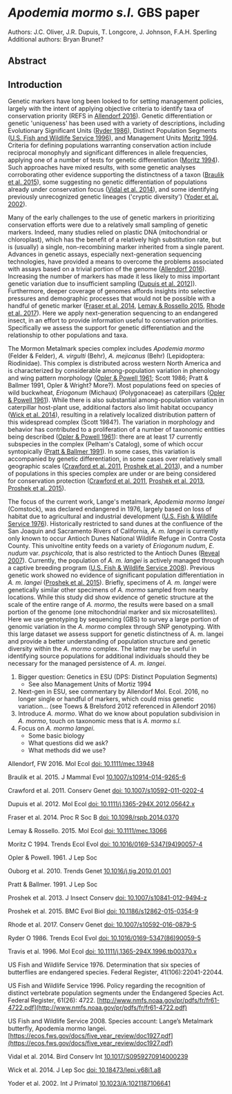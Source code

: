 # *Apodemia mormo s.l.* GBS paper

Authors: J.C. Oliver, J.R. Dupuis, T. Longcore, J. Johnson, F.A.H. Sperling
Additional authors: Bryan Brunet?

## Abstract

## Introduction
Genetic markers have long been looked to for setting management policies, largely with the intent of applying objective criteria to identify taxa of conservation priority (REFS in [Allendorf 2016](#allendorf-2016)). Genetic differentiation or genetic 'uniqueness' has been used with a variety of descriptions, including Evolutionary Significant Units ([Ryder 1986](#ryder-1986)), Distinct Population Segments ([U.S. Fish and Wildlife Service 1996](#usfws-1996)), and Management Units [Moritz 1994](#moritz-1994). Criteria for defining populations warranting conservation action include reciprocal monophyly and significant differences in allele frequencies, applying one of a number of tests for genetic differentiation ([Moritz 1994](#moritz-1994)). Such approaches have mixed results, with some genetic analyses corroborating other evidence supporting the distinctness of a taxon ([Braulik et al. 2015](#braulik-et-al-2015)), some suggesting no genetic differentiation of populations already under conservation focus ([Vidal et al. 2014](#vidal-et-al-2014)), and some identifying previously unrecognized genetic lineages ('cryptic diversity') ([Yoder et al. 2002](#yoder-et-al-2002)).

Many of the early challenges to the use of genetic markers in prioritizing conservation efforts were due to a relatively small sampling of genetic markers. Indeed, many studies relied on plastic DNA (mitochondrial or chloroplast), which has the benefit of a relatively high substitution rate, but is (usually) a single, non-recombining marker inherited from a single parent. Advances in genetic assays, especially next-generation sequencing technologies, have provided a means to overcome the problems associated with assays based on a trivial portion of the genome ([Allendorf 2016](#allendorf-2016)). Increasing the number of markers has made it less likely to miss important genetic variation due to insufficient sampling ([Dupuis et al. 2012](#dupuis-et-al-2012)]). Furthermore, deeper coverage of genomes affords insights into selective pressures and demographic processes that would not be possible with a handful of genetic marker ([Fraser et al. 2014](#fraser-et-al-2014), [Lemay & Rossello 2015](#lemay-rossello-2015), [Rhode et al. 2017](#rhode-et-al-2017)). Here we apply next-generation sequencing to an endangered insect, in an effort to provide information useful to conservation priorities. Specifically we assess the support for genetic differentiation and the relationship to other populations and taxa.

The Mormon Metalmark species complex includes _Apodemia mormo_ (Felder & Felder), _A. virgulti_ (Behr), _A. mejicanus_ (Behr) (Lepidoptera: Riodinidae). This complex is distributed across western North America and is characterized by considerable among-population variation in phenology and wing pattern morphology ([Opler & Powell 1961](#opler-powell-1961); Scott 1986; Pratt & Ballmer 1991, Opler & Wright? More?). Most populations feed on species of wild buckwheat, _Eriogonum_ (Michaux) (Polygonaceae) as caterpillars ([Opler & Powell 1961](#opler-powell-1961)). While there is also substantial among-population variation in caterpillar host-plant use, additional factors also limit habitat occupancy ([Wick et al. 2014](#wick-et-al-2014)), resulting in a relatively localized distribution pattern of this widespread complex (Scott 1984?). The variation in morphology and behavior has contributed to a proliferation of a number of taxonomic entities being described ([Opler & Powell 1961](#opler-powell-1961)): there are at least 17 currently subspecies in the complex (Pelham's Catalog), some of which occur syntopically ([Pratt & Ballmer 1991](#pratt-ballmer-1991)). In some cases, this variation is accompanied by genetic differentiation, in some cases over relatively small geographic scales ([Crawford et al. 2011](#crawford-et-al-2011), [Proshek et al. 2013](#proshek-et-al-2013)), and a number of populations in this species complex are under or are being considered for conservation protection ([Crawford et al. 2011](#crawford-et-al-2011), [Proshek et al. 2013](#proshek-et-al-2013), [Proshek et al. 2015](#proshek-et-al-2015)).

The focus of the current work, Lange's metalmark, _Apodemia mormo langei_ (Comstock), was declared endangered in 1976, largely based on loss of habitat due to agricultural and industrial development ([U.S. Fish & Wildlife Service 1976](#usfws-1976)). Historically restricted to sand dunes at the confluence of the San Joaquin and Sacramento Rivers of California, _A. m. langei_ is currently only known to occur Antioch Dunes National Wildlife Refuge in Contra Costa County. This univoltine entity feeds on a variety of _Eriogonum nudum_, _E. nudum_ var. _psychicola_, that is also restricted to the Antioch Dunes ([Reveal 2007](#reveal-2007)). Currently, the population of _A. m. langei_ is actively managed through a captive breeding program ([U.S. Fish & Wildlife Service 2008](#usfws-2008)). Previous genetic work showed no evidence of significant population differentiation in _A. m. langei_ ([Proshek et al. 2015](#proshek-et-al-2015)). Briefly, specimens of _A. m. langei_ were genetically similar other specimens of _A. mormo_ sampled from nearby locations. While this study did show evidence of genetic structure at the scale of the entire range of _A. mormo_, the results were based on a small portion of the genome (one mitochondrial marker and six microsatellites). Here we use genotyping by sequencing (GBS) to survey a large portion of genomic variation in the _A. mormo_ complex through SNP genotyping. With this large dataset we assess support for genetic distinctness of A. m. langei and provide a better understanding of population structure and genetic diversity within the _A. mormo_ complex. The latter may be useful in identifying source populations for additional individuals should they be necessary for the managed persistence of _A. m. langei_.


1. Bigger question: Genetics in ESU (DPS: Distinct Population Segments)
    + See also Management Units of Mortiz 1994
2. Next-gen in ESU, see commentary by Allendorf Mol. Ecol. 2016, no longer single or handful of markers, which could miss genetic variation... (see Toews & Brelsford 2012 referenced in Allendorf 2016)
3. Introduce _A. mormo_. What do we know about population subdivision in _A. mormo_, touch on taxonomic mess that is _A. mormo s.l._
4. Focus on _A. mormo langei_.
    + Some basic biology
    + What questions did we ask?
    + What methods did we use?

<a name="allendorf-2016">Allendorf, FW</a> 2016. Mol Ecol [doi: 10.1111/mec.13948](http://dx.doi.org/10.1111/mec.13948)

<a name="braulik-et-al-2015">Braulik et al.</a> 2015. J Mammal Evol [10.1007/s10914-014-9265-6](http://dx.doi.org/10.1007/s10914-014-9265-6)

<a name="crawford-et-al-2011">Crawford et al.</a> 2011. Conserv Genet [doi: 10.1007/s10592-011-0202-4](http://dx.doi.org/10.1007/s10592-011-0202-4)

<a name="dupuis-et-al-2012">Dupuis et al.</a> 2012. Mol Ecol [doi: 10.1111/j.1365-294X.2012.05642.x](http:dx.doi.org/10.1111/j.1365-294X.2012.05642.x)

<a name="fraser-et-al-2014">Fraser et al.</a> 2014. Proc R Soc B [doi: 10.1098/rspb.2014.0370](http://dx.doi.org/10.1098/rspb.2014.0370)

<a name="lemay-rossello-2015">Lemay & Rossello.</a> 2015. Mol Ecol [doi: 10.1111/mec.13066](http://dx.doi.org/10.1111/mec.13066)

<a name="moritz-1994">Moritz C</a> 1994. Trends Ecol Evol [doi: 10.1016/0169-5347(94)90057-4](http://dx.doi.org/10.1016/0169-5347%2894%2990057-4)

<a name="opler-powell-1961">Opler & Powell.</a> 1961. J Lep Soc

<a name="ouborg-et-al-2010">Ouborg et al.</a> 2010. Trends Genet [10.1016/j.tig.2010.01.001](http://dx.doi.org/10.1016/j.tig.2010.01.001)

<a name="pratt-ballmer-1991">Pratt & Ballmer.</a> 1991. J Lep Soc

<a name="proshek-et-al-2013">Proshek et al.</a> 2013. J Insect Conserv [doi: 10.1007/s10841-012-9494-z](http://dx.doi.org/10.1007/s10841-012-9494-z)

<a name="proshek-et-al-2015">Proshek et al.</a> 2015. BMC Evol Biol [doi: 10.1186/s12862-015-0354-9](http://dx.doi.org/10.1186/s12862-015-0354-9)

<a name="rhode-et-al-2017">Rhode et al.</a> 2017. Conserv Genet [doi: 10.1007/s10592-016-0879-5](http://dx.doi.org/10.1007/s10592-016-0879-5)

<a name="ryder-1986">Ryder O</a> 1986. Trends Ecol Evol [doi: 10.1016/0169-5347(86)90059-5](http://dx.doi.org/10.1016/0169-5347%2886%2990059-5)

<a name="travis-et-al-1996">Travis et al.</a> 1996. Mol Ecol [doi: 10.1111/j.1365-294X.1996.tb00370.x](http://dx.doi.org/10.1111/j.1365-294X.1996.tb00370.x)

<a name="usfws-1976">US Fish and Wildlife Service</a> 1976. Determination that six species of butterflies are endangered species. Federal Register, 41(106):22041-22044.

<a name="usfws-1996">US Fish and Wildlife Service</a> 1996. Policy regarding the recognition of distinct vertebrate population segments under the Endangered Species Act. Federal Register, 61(26): 4722. [http://www.nmfs.noaa.gov/pr/pdfs/fr/fr61-4722.pdf](http://www.nmfs.noaa.gov/pr/pdfs/fr/fr61-4722.pdf)

<a name="usfws-2008">US Fish and Wildlife Service</a> 2008. Species account: Lange’s Metalmark butterfly, Apodemia mormo langei. [https://ecos.fws.gov/docs/five_year_review/doc1927.pdf](https://ecos.fws.gov/docs/five_year_review/doc1927.pdf)

<a name="vidal-et-al-2014">Vidal et al.</a> 2014. Bird Conserv Int [10.1017/S0959270914000239](http:dx.doi.org/10.1017/S0959270914000239)

<a name="wick-et-al-2014">Wick et al.</a> 2014. J Lep Soc [doi: 10.18473/lepi.v68i1.a8](http://dx.doi.org/10.18473/lepi.v68i1.a8)

<a name="yoder-et-al-2002">Yoder et al.</a> 2002. Int J Primatol [10.1023/A:1021187106641](http://dx.doi.org/10.1023/A:1021187106641)
